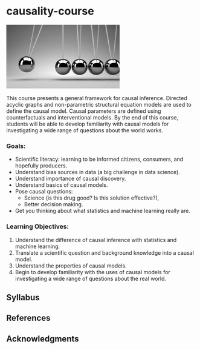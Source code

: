 # causality-course

![img](./data/img/causality_intro.jpg)

This course presents a general framework for causal inference. Directed acyclic graphs and non-parametric structural equation models are used to define the causal model. Causal parameters are defined using counterfactuals and interventional models. By the end of this course, students will be able to develop familiarity with causal models for investigating a wide range of questions about the world works. 

### Goals:
- Scientific literacy: learning to be informed citizens, consumers, and hopefully producers. 
- Understand bias sources in data (a big challenge in data science). 
- Understand importance of causal discovery. 
- Understand basics of causal models. 
- Pose causal questions: 
    - Science (is this drug good? Is this solution effective?), 
    - Better decision making. 
- Get you thinking about what statistics and machine learning really are.  


### Learning Objectives:
1. Understand the difference of causal inference with statistics and machine learning. 
2. Translate a scientific question and background knowledge into a causal model. 
3. Understand the properties of causal models. 
4. Begin to develop familiarity with the uses of causal models for investigating a wide range of questions about the real world. 

## Syllabus


## References



## Acknowledgments
 
